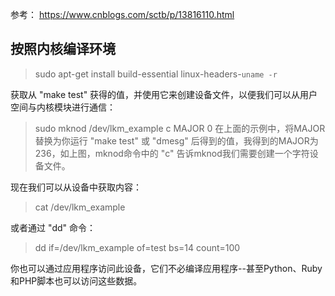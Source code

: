 参考： https://www.cnblogs.com/sctb/p/13816110.html

## 按照内核编译环境

> sudo apt-get install build-essential linux-headers-`uname -r`


获取从 "make test" 获得的值，并使用它来创建设备文件，以便我们可以从用户空间与内核模块进行通信：

> sudo mknod /dev/lkm_example c MAJOR 0
在上面的示例中，将MAJOR替换为你运行 "make test" 或 "dmesg" 后得到的值，我得到的MAJOR为236，如上图，mknod命令中的 "c" 告诉mknod我们需要创建一个字符设备文件。


现在我们可以从设备中获取内容：

> cat /dev/lkm_example

或者通过 "dd" 命令：

> dd if=/dev/lkm_example of=test bs=14 count=100

你也可以通过应用程序访问此设备，它们不必编译应用程序--甚至Python、Ruby和PHP脚本也可以访问这些数据。
